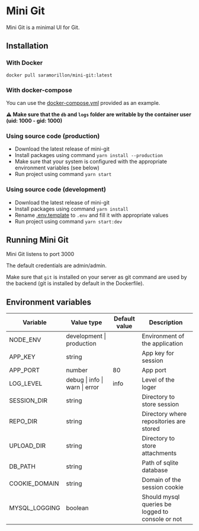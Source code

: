 # Mini Git

Mini Git is a minimal UI for Git.

## Installation

### With Docker

`docker pull saramorillon/mini-git:latest`

### With docker-compose

You can use the [docker-compose.yml](./docker-compose.yml) provided as an example.

**:warning: Make sure that the `db` and `logs` folder are writable by the container user (uid: 1000 - gid: 1000)**

### Using source code (production)

- Download the latest release of mini-git
- Install packages using command `yarn install --production`
- Make sure that your system is configured with the appropriate environment variables (see below)
- Run project using command `yarn start`

### Using source code (development)

- Download the latest release of mini-git
- Install packages using command `yarn install`
- Rename [.env.template](./.env.template) to `.env` and fill it with appropriate values
- Run project using command `yarn start:dev`

## Running Mini Git

Mini Git listens to port 3000

The default credentials are admin/admin.

Make sure that `git` is installed on your server as git command are used by the backend (git is installed by default in the Dockerfile).

## Environment variables

| Variable      | Value type                     | Default value | Description                                      |
| ------------- | ------------------------------ | ------------- | ------------------------------------------------ |
| NODE_ENV      | development \| production      |               | Environment of the application                   |
| APP_KEY       | string                         |               | App key for session                              |
| APP_PORT      | number                         | 80            | App port                                         |
| LOG_LEVEL     | debug \| info \| warn \| error | info          | Level of the loger                               |
| SESSION_DIR   | string                         |               | Directory to store session                       |
| REPO_DIR      | string                         |               | Directory where repositories are stored          |
| UPLOAD_DIR    | string                         |               | Directory to store attachments                   |
| DB_PATH       | string                         |               | Path of sqlite database                          |
| COOKIE_DOMAIN | string                         |               | Domain of the session cookie                     |
| MYSQL_LOGGING | boolean                        |               | Should mysql queries be logged to console or not |
